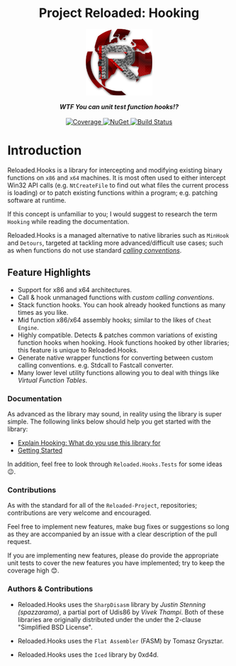 
<div align="center">
	<h1>Project Reloaded: Hooking</h1>
	<img src="./Images/ReloadedLogo.png" width="150" align="center" />
	<br/> <br/>
	<strong><i>WTF You can unit test function hooks!?</i></strong>
	<br/> <br/>
	<!-- Coverage -->
	<a href="https://codecov.io/gh/Reloaded-Project/Reloaded.Hooks">
		<img src="https://codecov.io/gh/Reloaded-Project/Reloaded.Hooks/branch/master/graph/badge.svg" alt="Coverage" />
	</a>
	<!-- NuGet -->
	<a href="https://www.nuget.org/packages/Reloaded.Hooks">
		<img src="https://img.shields.io/nuget/v/Reloaded.Hooks.svg" alt="NuGet" />
	</a>
	<!-- Build Status -->
	<a href="https://ci.appveyor.com/project/sewer56lol/reloaded-hooks">
		<img src="https://ci.appveyor.com/api/projects/status/hfeonbkitheaclo3?svg=true" alt="Build Status" />
	</a>
</div>

# Introduction
Reloaded.Hooks is a library for intercepting and modifying existing binary functions on `x86` and `x64` machines. It is most often used to either intercept Win32 API calls (e.g. `NtCreateFile` to find out what files the current process is loading) or to patch existing functions within a program; e.g. patching software at runtime.

If this concept is unfamiliar to you; I would suggest to research the term `Hooking` while reading the documentation.

Reloaded.Hooks is a managed alternative to native libraries such as `MinHook` and `Detours`, targeted at tackling more advanced/difficult use cases; such as when functions do not use standard *[calling conventions](https://en.wikipedia.org/wiki/Calling_convention)*.

## Feature Highlights
+ Support for x86 and x64 architectures.
+ Call & hook unmanaged functions with *custom calling conventions*.
+ Stack function hooks. You can hook already hooked functions as many times as you like.
+ Mid function x86/x64 assembly hooks; similar to the likes of `Cheat Engine`.
+ Highly compatible. Detects & patches common variations of existing function hooks when hooking. Hook functions hooked by other libraries; this feature is unique to Reloaded.Hooks. 
+ Generate native wrapper functions for converting between custom calling conventions. e.g. Stdcall to Fastcall converter.
+ Many lower level utility functions allowing you to deal with things like *Virtual Function Tables*. 

### Documentation

As advanced as the library may sound, in reality using the library is super simple.
The following links below should help you get started with the library:

+ [Explain Hooking: What do you use this library for](https://github.com/Reloaded-Project/Reloaded.Hooks/issues/1)
+ [Getting Started](Docs/Getting-Started.md)

In addition, feel free to look through `Reloaded.Hooks.Tests` for some ideas 😉.

### Contributions
As with the standard for all of the `Reloaded-Project`, repositories; contributions are very welcome and encouraged.

Feel free to implement new features, make bug fixes or suggestions so long as they are accompanied by an issue with a clear description of the pull request.

If you are implementing new features, please do provide the appropriate unit tests to cover the new features you have implemented; try to keep the coverage high 😊.

### Authors & Contributions

- Reloaded.Hooks uses the `SharpDisasm` library by *Justin Stenning (spazzarama)*, a partial port of Udis86 by *Vivek Thampi*. Both of these libraries are originally distributed under the under the 2-clause "Simplified BSD License". 

- Reloaded.Hooks uses the `Flat Assembler` (FASM) by Tomasz Grysztar.

- Reloaded.Hooks uses the `Iced` library by 0xd4d.